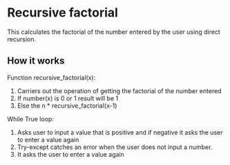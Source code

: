 # Recursive factorial
This calculates the factorial of the number entered by the user using direct recursion.
## How it works
Function recursive_factorial(x):
1. Carriers out the operation of getting the factorial of the number entered
2. If number(x) is 0 or 1 result will be 1 
3. Else the n * recursive_factorial(x-1) 

While True loop:
1. Asks user to input a value that is positive and if negative it asks the user to enter a value again
2. Try-except catches an error when the user does not input a number.
3. It asks the user to enter a value again